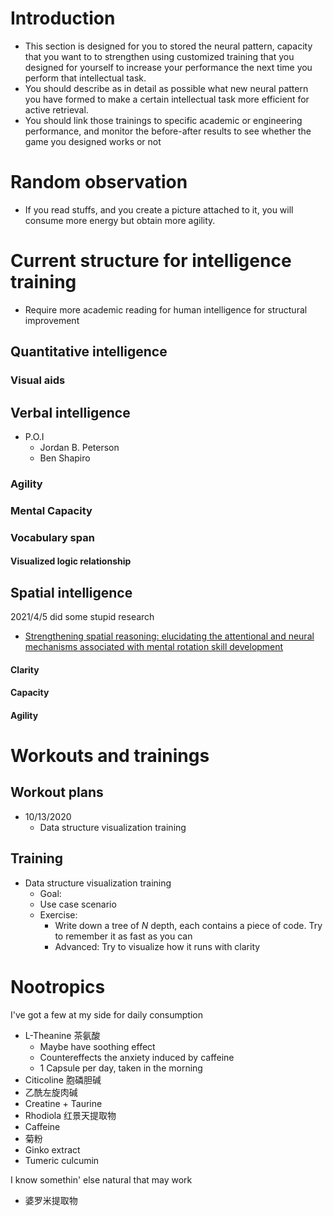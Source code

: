 # Introduction
- This section is designed for you to stored the neural pattern, capacity that you want to to strengthen using customized training that you designed for yourself to increase your performance the next time you perform that intellectual task.
- You should describe as in detail as possible what new neural pattern you have formed to make a certain intellectual task more efficient for active retrieval.
- You should link those trainings to specific academic or engineering performance, and monitor the before-after results to see whether the game you designed works or not


# Random observation
- If you read stuffs, and you create a picture attached to it, you will consume more energy but obtain more agility.


# Current structure for intelligence training
- Require more academic reading for human intelligence for structural improvement
## Quantitative intelligence
### Visual aids

## Verbal intelligence
- P.O.I
  - Jordan B. Peterson
  - Ben Shapiro
### Agility
### Mental Capacity
### Vocabulary span
#### Visualized logic relationship
## Spatial intelligence

2021/4/5 did some stupid research

- [Strengthening spatial reasoning: elucidating the attentional and neural mechanisms associated with mental rotation skill development](https://cognitiveresearchjournal.springeropen.com/articles/10.1186/s41235-020-00211-y)

#### Clarity
#### Capacity
#### Agility





# Workouts and trainings
## Workout plans
- 10/13/2020
  - Data structure visualization training
## Training
- Data structure visualization training
  - Goal:
  - Use case scenario
  - Exercise:
    - Write down a tree of $N$ depth, each contains a piece of code. Try to remember it as fast as you can
    - Advanced: Try to visualize how it runs with clarity


# Nootropics
I've got a few at my side for daily consumption
- L-Theanine 茶氨酸
  - Maybe have soothing effect
  - Countereffects the anxiety induced by caffeine
  - 1 Capsule per day, taken in the morning
- Citicoline 胞磷胆碱
- 乙酰左旋肉碱
- Creatine + Taurine
- Rhodiola 红景天提取物
- Caffeine
- 菊粉
- Ginko extract
- Tumeric culcumin


I know somethin' else natural that may work
- 婆罗米提取物 